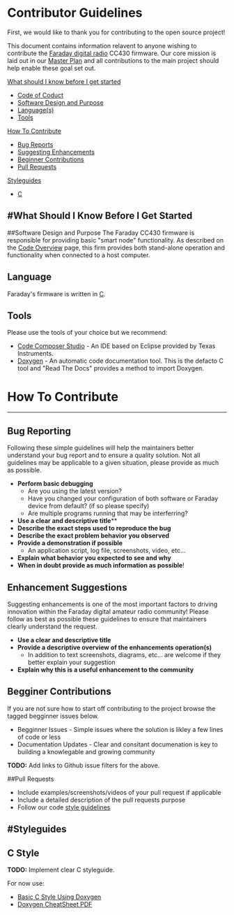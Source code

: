 # Contributor Guidelines

First, we would like to thank you for contributing to the open source project!

This document contains information relavent to anyone wishing to contribute the [Faraday digital radio](https://faradayrf.com) CC430 firmware. Our core mission is laid out in our [Master Plan](https://faradayrf.com/faradayrf-master-plan/) and all contributions to the main project should help enable these goal set out.

[What should I know before I get started](#get_started)

* [Code of Coduct](#code_of_conduct)
* [Software Design and Purpose](#software_design)
* [Language(s)](#language)
* [Tools](#tools)

[How To Contribute](#how_to_contribute)

* [Bug Reports](#bug_reporting)
* [Suggesting Enhancements](#enhancement_suggestions)
* [Beginner Contributions](#beginner_contributions)
* [Pull Requests](#pull_requests)

[Styleguides](#styleguides)

* [C](#c_style)

#What Should I Know Before I Get Started <a name="get_started"></a>
---

##Software Design and Purpose <a name="software_design"></a>
The Faraday CC430 firmware is responsible for providing basic "smart node" functionality. As described on the [Code Overview](https://faradayrf.com/code/) page, this firm provides both stand-alone operation and functionality when connected to a host computer.


## Language <a name="language"></a>
Faraday's firmware is written in [C](https://en.wikipedia.org/wiki/C_(programming_language)).


## Tools<a name="tools"></a>
Please use the tools of your choice but we recommend:

* [Code Composer Studio](http://www.ti.com/tool/ccstudio) - An IDE based on Eclipse provided by Texas Instruments.
* [Doxygen](http://www.stack.nl/~dimitri/doxygen/index.html) - An automatic code documentation tool. This is the defacto C tool and "Read The Docs" provides a method to import Doxygen.

# How To Contribute <a name="how_to_contribute"></a>

---

## Bug Reporting <a name="bug_reporting"></a>

Following these simple guidelines will help the maintainers better understand your bug report and to ensure a quality solution. Not all guidelines may be applicable to a given situation, please provide as much as possible.

* **Perform basic debugging**
  * Are you using the latest version?
  * Have you changed your configuration of both software or Faraday device from default? (if so please specify)
  * Are multiple programs running that may be interferring?
* **Use a clear and descriptive title****
* **Describe the exact steps used to reproduce the bug**
* **Describe the exact problem behavior you observed**
* **Provide a demonstration if possible**
  * An application script, log file, screenshots, video, etc...
* **Explain what behavior you expected to see and why**
* **When in doubt provide as much information as possible**!

## Enhancement Suggestions <a name="enhancement_suggestions"></a>

Suggesting enhancements is one of the most important factors to driving innovation within the Faraday digital amateur radio community! Please follow as best as possible these guidelines to ensure that maintainers clearly understand the request.

* **Use a clear and descriptive title**
* **Provide a descriptive overview of the enhancements operation(s)**
  * In addition to text screenshots, diagrams, etc... are welcome if they better explain your suggestion
* **Explain why this is a useful enhancement to the community**


## Begginer Contributions <a name="beginner_contributions"></a>

If you are not sure how to start off contributing to the project browse the tagged begginner issues below.

* Begginner Issues - Simple issues where the solution is likley a few lines of code or less
* Documentation Updates - Clear and consitant documenation is key to building a knowlegable and growing community

**TODO:** Add links to Github issue filters for the above.


##Pull Requests <a name="pull_requests"></a>

* Include examples/screenshots/videos of your pull request if applicable
* Include a detailed description of the pull requests purpose
* Follow our code [style guidelines](#styleguides)
 

#Styleguides <a name="styleguides"></a>
---

## C Style <a name="c_style"></a>

**TODO:** Implement clear C styleguide.

For now use:

* [Basic C Style Using Doxygen](https://wiki.icinga.org/display/Dev/Coding+and+documenting+style+guide)
* [Doxygen CheatSheet PDF](https://wiki.icinga.org/display/Dev/Coding+and+documenting+style+guide)